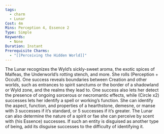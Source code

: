 ```yaml
---
tags:
  - charm
  - Lunar
Cost: 4m
Mins: Perception 4, Essence 2
Type: Simple
Keywords:
  - None
Duration: Instant
Prerequisite Charms:
  - "[[Perceiving the Hidden World]]"
---
```

The Lunar recognizes the Wyld’s sickly-sweet aroma, the exotic spices of Malfeas, the Underworld’s rotting stench, and more. She rolls (Perception + Occult). One success reveals boundaries between Creation and other worlds, such as entrances to spirit sanctums or the border of a shadowland or Wyld zone, and the realms they lead to. One success also lets her detect the presence of ongoing sorcerous or necromantic effects, while (Circle x2) successes lets her identify a spell or working’s function. She can identify the aspect, function, and properties of a hearthstone, demesne, or manse with 3 successes if it’s standard, or 5 successes if it’s greater. The Lunar can also determine the nature of a spirit or fae she can perceive by scent with (his Essence) successes. If such an entity is disguised as another type of being, add its disguise successes to the difficulty of identifying it.